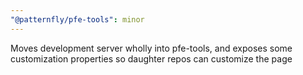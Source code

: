 ```yaml
---
"@patternfly/pfe-tools": minor
---
```


Moves development server wholly into pfe-tools, and exposes some customization properties so daughter repos can customize the page

